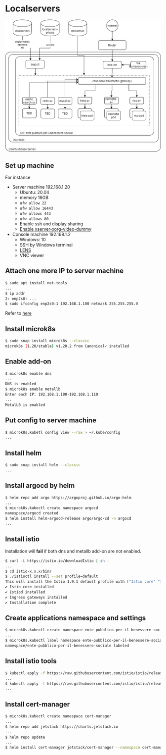 # Localservers

![flows.png](flows.png)

## Set up machine

For instance

- Server machine 192.168.1.20
  - Ubuntu: 20.04
  - memory 16GB
  - `ufw allow 22`
  - `ufw allow 16443`
  - `ufw allows 443`
  - `ufw allows 80`
  - Enable ssh and display sharing
  - [Enable xserver-xorg-video-dummy](http://rarak.jp/16022)
- Console machine 192.168.1.2
  - Windows: 10
  - SSH by Windows terminal
  - [LENS](https://k8slens.dev/)
  - VNC viewer

## Attach one more IP to server machine

```sh
$ sudo apt install net-tools
...
$ ip addr
2: enp2s0: ...
$ sudo ifconfig enp2s0:1 192.168.1.100 netmask 255.255.255.0
```

Refer to [here](http://pentan.info/server/linux/nic_sub_ip.html)

## Install microk8s

```sh
$ sudo snap install microk8s --classic
microk8s (1.20/stable) v1.20.2 from Canonical✓ installed
```

## Enable add-on

```sh
$ microk8s enable dns
...
DNS is enabled
$ microk8s enable metallb
Enter each IP: 192.168.1.100-192.168.1.110
...
MetalLB is enabled
```

## Put config to server machine

```sh
$ microk8s.kubetl config view --raw > ~/.kube/config
...
```

## Install helm

```sh
$ sudo snap install helm --classic
...
```

## Install argocd by helm

```sh
$ helm repo add argo https://argoproj.github.io/argo-helm
...
$ microk8s.kubectl create namespace argocd
namespace/argocd created
$ helm install helm-argocd-release argo/argo-cd -n argocd
...
```

## Install istio

Installation will **fail** if both dns and metallb add-on are not enabled.

```sh
$ curl -L https://istio.io/downloadIstio | sh -
...
$ cd istio-x.x.x/bin/
$ ./istioctl install --set profile=default
This will install the Istio 1.9.1 default profile with ["Istio core" "Istiod" "Ingress gateways"] components into the cluster. Proceed? (y/N) y
✔ Istio core installed
✔ Istiod installed
✔ Ingress gateways installed
✔ Installation complete
```

## Create applications namespace and settings

```sh
$ microk8s.kubectl create namespace ente-pubblico-per-il-benessere-sociale
...
$ microk8s.kubectl label namespace ente-pubblico-per-il-benessere-sociale istio-injection=enabled
namespace/ente-pubblico-per-il-benessere-sociale labeled
```

## Install istio tools

```sh
$ kubectl apply -f https://raw.githubusercontent.com/istio/istio/release-1.9/samples/addons/kiali.yaml
...
$ kubectl apply -f https://raw.githubusercontent.com/istio/istio/release-1.9/samples/addons/prometheus.yaml
...
```

## Install cert-manager

```sh
$ microk8s.kubectl create namespace cert-manager
...
$ helm repo add jetstack https://charts.jetstack.io
...
$ helm repo update
...
$ helm install cert-manager jetstack/cert-manager --namespace cert-manager --version v1.2.0 --create-namespace --set installCRDs=true
```
